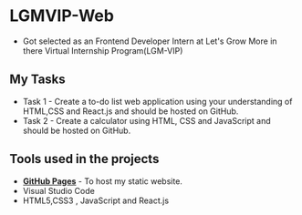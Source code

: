# LGMVIP-Web
- Got selected as an Frontend Developer Intern at Let's Grow More in there Virtual Internship Program(LGM-VIP)

## My Tasks

* Task 1 - Create a to-do list web application using your understanding of HTML,CSS and React.js and should be hosted on GitHub.
* Task 2 - Create a calculator using HTML, CSS and JavaScript and should be hosted on GitHub.

## Tools used in the projects
* [<b>GitHub Pages</b>](https://create-react-app.dev/docs/deployment/#github-pages) - To host my static website.
* Visual Studio Code
* HTML5,CSS3 , JavaScript and React.js
